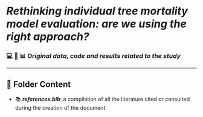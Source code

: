 # ***Rethinking individual tree mortality model evaluation: are we using the right approach?***

### :computer: :floppy_disk: :bar_chart: *Original data, code and results related to the study*

---

## :file_folder: Folder Content

- :books: ***references.bib***: a compilation of all the literature cited or consulted during the creation of the document